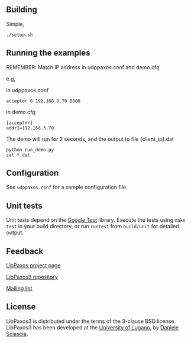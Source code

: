 ## Building

Simple,

```
./setup.sh
```

## Running the examples

REMEMBER: Match IP address in udppaxos.conf and demo.cfg

e.g, 

in udppaxos.conf
```
acceptor 0 192.168.3.70 8800
```
in demo.cfg
```
[acceptor]
addr1=192.168.3.70
```

The demo will run for 2 seconds, and the output to file {client_ip}.dat
```
python run_demo.py
cat *.dat
```


## Configuration

See ```udppaxos.conf``` for a sample configuration file.

##  Unit tests

Unit tests depend on the [Google Test][4] library. Execute the tests using 
```make test``` in your build directory, or run ```runtest``` from
```build/unit``` for  detailed output.

## Feedback

[LibPaxos project page][1]

[LibPaxos3 repository][5]

[Mailing list][6]

## License

LibPaxos3 is distributed under the terms of the 3-clause BSD license.
LibPaxos3 has been developed at the [University of Lugano][7],
by [Daniele Sciascia][8].

[1]: http://libpaxos.sourceforge.net
[2]: http://www.libevent.org
[3]: http://www.oracle.com/technetwork/products/berkeleydb
[4]: http://code.google.com/p/googletest/
[5]: https://bitbucket.org/sciascid/libpaxos
[6]: https://lists.sourceforge.net/lists/listinfo/libpaxos-general
[7]: http://inf.usi.ch
[8]: http://atelier.inf.usi.ch/~sciascid
[9]: http://www.msgpack.org
[10]: http://symas.com/mdb/
